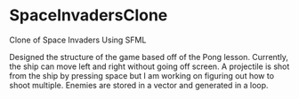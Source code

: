 # SpaceInvadersClone
Clone of Space Invaders Using SFML

Designed the structure of the game based off of the Pong lesson. Currently, the ship can move left and right without going off screen. A projectile is shot from the ship by pressing space but I am working on figuring out how to shoot multiple. Enemies are stored in a vector and generated in a loop.
